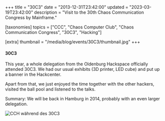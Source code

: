 +++
title = "30C3"
date = "2013-12-31T23:42:00"
updated = "2023-03-19T23:42:00"
description = "Visit to the 30th Chaos Communication Congress by Mainframe."

[taxonomies]
topics = ["CCC", "Chaos Computer Club", "Chaos Communication Congress", "30C3", "Hacking"]

[extra]
thumbnail = "/media/blog/events/30C3/thumbnail.jpg"
+++

#### 30C3
This year, a whole delegation from the Oldenburg Hackspace officially attended 30C3. We had our usual exhibits (3D printer, LED cube) and put up a banner in the Hackcenter.

Apart from that, we just enjoyed the time together with the other hackers, visited the ball pool and listened to the talks.

Summary: We will be back in Hamburg in 2014, probably with an even larger delegation.


![CCH während des 30C3](/media/blog/events/30C3/building.jpg)